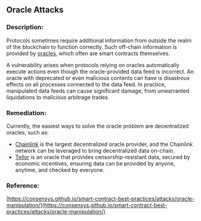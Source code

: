## Oracle Attacks

### Description:

Protocols sometimes require additional information from outside the realm of the blockchain to function correctly.
Such off-chain information is provided by [oracles](https://ethereum.org/en/developers/docs/oracles/), which often are smart contracts themselves.

A vulnerability arises when protocols relying on oracles automatically execute actions even though the oracle-provided data feed is incorrect.
An oracle with deprecated or even malicious contents can have is disastrous effects on all processes connected to the data feed.
In practice, manipulated data feeds can cause significant damage, from 
unwarranted liquidations to malicious arbitrage trades. 

### Remediation:

Currently, the easiest ways to solve the oracle problem are decentralized oracles, such as:

- [Chainlink](https://chain.link/) is the largest decentralized oracle provider, and the Chainlink network can be leveraged to bring decentralized data on-chain.
- [Tellor](https://tellor.io/) is an oracle that provides
censorship-resistant data, secured by economic incentives, ensuring data can be provided by anyone, anytime, and checked by everyone.

### Reference:

[https://consensys.github.io/smart-contract-best-practices/attacks/oracle-manipulation/](https://consensys.github.io/smart-contract-best-practices/attacks/oracle-manipulation/)